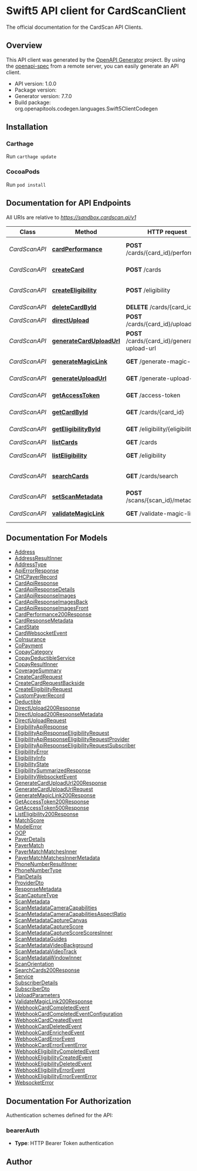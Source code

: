 # Swift5 API client for CardScanClient

The official documentation for the CardScan API Clients.

## Overview
This API client was generated by the [OpenAPI Generator](https://openapi-generator.tech) project.  By using the [openapi-spec](https://github.com/OAI/OpenAPI-Specification) from a remote server, you can easily generate an API client.

- API version: 1.0.0
- Package version: 
- Generator version: 7.7.0
- Build package: org.openapitools.codegen.languages.Swift5ClientCodegen

## Installation

### Carthage

Run `carthage update`

### CocoaPods

Run `pod install`

## Documentation for API Endpoints

All URIs are relative to *https://sandbox.cardscan.ai/v1*

Class | Method | HTTP request | Description
------------ | ------------- | ------------- | -------------
*CardScanAPI* | [**cardPerformance**](docs/CardScanAPI.md#cardperformance) | **POST** /cards/{card_id}/performance | Card - Send performance data
*CardScanAPI* | [**createCard**](docs/CardScanAPI.md#createcard) | **POST** /cards | Creates a new card
*CardScanAPI* | [**createEligibility**](docs/CardScanAPI.md#createeligibility) | **POST** /eligibility | Create Eligibility Record
*CardScanAPI* | [**deleteCardById**](docs/CardScanAPI.md#deletecardbyid) | **DELETE** /cards/{card_id} | Delete Card
*CardScanAPI* | [**directUpload**](docs/CardScanAPI.md#directupload) | **POST** /cards/{card_id}/upload | Direct Upload
*CardScanAPI* | [**generateCardUploadUrl**](docs/CardScanAPI.md#generatecarduploadurl) | **POST** /cards/{card_id}/generate-upload-url | Card - Generate Upload URL
*CardScanAPI* | [**generateMagicLink**](docs/CardScanAPI.md#generatemagiclink) | **GET** /generate-magic-link | Generate Magic Link
*CardScanAPI* | [**generateUploadUrl**](docs/CardScanAPI.md#generateuploadurl) | **GET** /generate-upload-url | Generate an upload URL
*CardScanAPI* | [**getAccessToken**](docs/CardScanAPI.md#getaccesstoken) | **GET** /access-token | Access Token
*CardScanAPI* | [**getCardById**](docs/CardScanAPI.md#getcardbyid) | **GET** /cards/{card_id} | Get Card by ID
*CardScanAPI* | [**getEligibilityById**](docs/CardScanAPI.md#geteligibilitybyid) | **GET** /eligibility/{eligibility_id} | Get Eligibility
*CardScanAPI* | [**listCards**](docs/CardScanAPI.md#listcards) | **GET** /cards | List Cards
*CardScanAPI* | [**listEligibility**](docs/CardScanAPI.md#listeligibility) | **GET** /eligibility | List Eligibility
*CardScanAPI* | [**searchCards**](docs/CardScanAPI.md#searchcards) | **GET** /cards/search | Search Cards (200) OK
*CardScanAPI* | [**setScanMetadata**](docs/CardScanAPI.md#setscanmetadata) | **POST** /scans/{scan_id}/metadata | Set Scan Metadata
*CardScanAPI* | [**validateMagicLink**](docs/CardScanAPI.md#validatemagiclink) | **GET** /validate-magic-link | Validate Magic Link


## Documentation For Models

 - [Address](docs/Address.md)
 - [AddressResultInner](docs/AddressResultInner.md)
 - [AddressType](docs/AddressType.md)
 - [ApiErrorResponse](docs/ApiErrorResponse.md)
 - [CHCPayerRecord](docs/CHCPayerRecord.md)
 - [CardApiResponse](docs/CardApiResponse.md)
 - [CardApiResponseDetails](docs/CardApiResponseDetails.md)
 - [CardApiResponseImages](docs/CardApiResponseImages.md)
 - [CardApiResponseImagesBack](docs/CardApiResponseImagesBack.md)
 - [CardApiResponseImagesFront](docs/CardApiResponseImagesFront.md)
 - [CardPerformance200Response](docs/CardPerformance200Response.md)
 - [CardResponseMetadata](docs/CardResponseMetadata.md)
 - [CardState](docs/CardState.md)
 - [CardWebsocketEvent](docs/CardWebsocketEvent.md)
 - [CoInsurance](docs/CoInsurance.md)
 - [CoPayment](docs/CoPayment.md)
 - [CopayCategory](docs/CopayCategory.md)
 - [CopayDeductibleService](docs/CopayDeductibleService.md)
 - [CopayResultInner](docs/CopayResultInner.md)
 - [CoverageSummary](docs/CoverageSummary.md)
 - [CreateCardRequest](docs/CreateCardRequest.md)
 - [CreateCardRequestBackside](docs/CreateCardRequestBackside.md)
 - [CreateEligibilityRequest](docs/CreateEligibilityRequest.md)
 - [CustomPayerRecord](docs/CustomPayerRecord.md)
 - [Deductible](docs/Deductible.md)
 - [DirectUpload200Response](docs/DirectUpload200Response.md)
 - [DirectUpload200ResponseMetadata](docs/DirectUpload200ResponseMetadata.md)
 - [DirectUploadRequest](docs/DirectUploadRequest.md)
 - [EligibilityApiResponse](docs/EligibilityApiResponse.md)
 - [EligibilityApiResponseEligibilityRequest](docs/EligibilityApiResponseEligibilityRequest.md)
 - [EligibilityApiResponseEligibilityRequestProvider](docs/EligibilityApiResponseEligibilityRequestProvider.md)
 - [EligibilityApiResponseEligibilityRequestSubscriber](docs/EligibilityApiResponseEligibilityRequestSubscriber.md)
 - [EligibilityError](docs/EligibilityError.md)
 - [EligibilityInfo](docs/EligibilityInfo.md)
 - [EligibilityState](docs/EligibilityState.md)
 - [EligibilitySummarizedResponse](docs/EligibilitySummarizedResponse.md)
 - [EligibilityWebsocketEvent](docs/EligibilityWebsocketEvent.md)
 - [GenerateCardUploadUrl200Response](docs/GenerateCardUploadUrl200Response.md)
 - [GenerateCardUploadUrlRequest](docs/GenerateCardUploadUrlRequest.md)
 - [GenerateMagicLink200Response](docs/GenerateMagicLink200Response.md)
 - [GetAccessToken200Response](docs/GetAccessToken200Response.md)
 - [GetAccessToken500Response](docs/GetAccessToken500Response.md)
 - [ListEligibility200Response](docs/ListEligibility200Response.md)
 - [MatchScore](docs/MatchScore.md)
 - [ModelError](docs/ModelError.md)
 - [OOP](docs/OOP.md)
 - [PayerDetails](docs/PayerDetails.md)
 - [PayerMatch](docs/PayerMatch.md)
 - [PayerMatchMatchesInner](docs/PayerMatchMatchesInner.md)
 - [PayerMatchMatchesInnerMetadata](docs/PayerMatchMatchesInnerMetadata.md)
 - [PhoneNumberResultInner](docs/PhoneNumberResultInner.md)
 - [PhoneNumberType](docs/PhoneNumberType.md)
 - [PlanDetails](docs/PlanDetails.md)
 - [ProviderDto](docs/ProviderDto.md)
 - [ResponseMetadata](docs/ResponseMetadata.md)
 - [ScanCaptureType](docs/ScanCaptureType.md)
 - [ScanMetadata](docs/ScanMetadata.md)
 - [ScanMetadataCameraCapabilities](docs/ScanMetadataCameraCapabilities.md)
 - [ScanMetadataCameraCapabilitiesAspectRatio](docs/ScanMetadataCameraCapabilitiesAspectRatio.md)
 - [ScanMetadataCaptureCanvas](docs/ScanMetadataCaptureCanvas.md)
 - [ScanMetadataCaptureScore](docs/ScanMetadataCaptureScore.md)
 - [ScanMetadataCaptureScoreScoresInner](docs/ScanMetadataCaptureScoreScoresInner.md)
 - [ScanMetadataGuides](docs/ScanMetadataGuides.md)
 - [ScanMetadataVideoBackground](docs/ScanMetadataVideoBackground.md)
 - [ScanMetadataVideoTrack](docs/ScanMetadataVideoTrack.md)
 - [ScanMetadataWindowInner](docs/ScanMetadataWindowInner.md)
 - [ScanOrientation](docs/ScanOrientation.md)
 - [SearchCards200Response](docs/SearchCards200Response.md)
 - [Service](docs/Service.md)
 - [SubscriberDetails](docs/SubscriberDetails.md)
 - [SubscriberDto](docs/SubscriberDto.md)
 - [UploadParameters](docs/UploadParameters.md)
 - [ValidateMagicLink200Response](docs/ValidateMagicLink200Response.md)
 - [WebhookCardCompletedEvent](docs/WebhookCardCompletedEvent.md)
 - [WebhookCardCompletedEventConfiguration](docs/WebhookCardCompletedEventConfiguration.md)
 - [WebhookCardCreatedEvent](docs/WebhookCardCreatedEvent.md)
 - [WebhookCardDeletedEvent](docs/WebhookCardDeletedEvent.md)
 - [WebhookCardEnrichedEvent](docs/WebhookCardEnrichedEvent.md)
 - [WebhookCardErrorEvent](docs/WebhookCardErrorEvent.md)
 - [WebhookCardErrorEventError](docs/WebhookCardErrorEventError.md)
 - [WebhookEligibilityCompletedEvent](docs/WebhookEligibilityCompletedEvent.md)
 - [WebhookEligibilityCreatedEvent](docs/WebhookEligibilityCreatedEvent.md)
 - [WebhookEligibilityDeletedEvent](docs/WebhookEligibilityDeletedEvent.md)
 - [WebhookEligibilityErrorEvent](docs/WebhookEligibilityErrorEvent.md)
 - [WebhookEligibilityErrorEventError](docs/WebhookEligibilityErrorEventError.md)
 - [WebsocketError](docs/WebsocketError.md)


<a id="documentation-for-authorization"></a>
## Documentation For Authorization


Authentication schemes defined for the API:
<a id="bearerAuth"></a>
### bearerAuth

- **Type**: HTTP Bearer Token authentication


## Author



